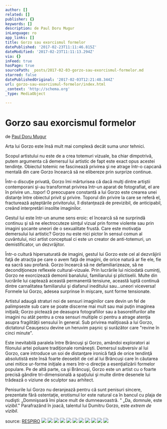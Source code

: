 ```yaml
---
author: []
related: []
publisher: {}
keywords: []
description: de Paul Doru Mugur
inLanguage: ro
app_links: []
title: Gorzo sau exorcismul formelor
datePublished: '2017-02-23T11:11:46.815Z'
dateModified: '2017-02-23T11:11:13.294Z'
via: {}
inFeed: true
hasPage: true
sourcePath: _posts/2017-02-03-gorzo-sau-exorcismul-formelor.md
starred: false
datePublishedOriginal: '2017-02-03T12:21:48.344Z'
url: gorzo-sau-exorcismul-formelor/index.html
_context: 'http://schema.org'
_type: MediaObject

---
```

# Gorzo sau exorcismul formelor

de [Paul Doru Mugur][0]

Arta lui Gorzo este însă mult mai complexă decât suma unor tehnici.

Scopul artistului nu este de a crea totemuri vizuale, ba chiar dimpotrivă, putem argumenta că demersul lui artistic de fapt este exact opus acestei tendinţe. Obiectul totemic ne fascinează privirea şi ne atrage într-o capcană mentală din care Gorzo încearcă să ne elibereze prin surprize continue.

Într-o discuţie privată, Gorzo îmi mărturisea că dacă mulţi dintre artiştii contemporani şi-au transformat privirea într-un aparat de fotografiat, el are în privire un...topor! O preocupare constantă a lui Gorzo este crearea unei distanţe între obiectul privit şi privire. Toporul din privire la care se referă el, fracturează aşteptările privitorului, îl distanţează de previzibil, de anticipabil, creând interpretări insolite imaginilor.

Gestul lui este într-un anume sens eroic: el încearcă să ne surprindă continuu şi să ne electrocuteze simţul vizual prin forme violente sau prin imagini şocante uneori de o sexualitate frustă. Care este motivaţia demersului lui artistic? Gorzo nu este nici pictor în sensul comun al cuvântului, nici artist conceptual ci este un creator de anti-totemuri, un demistificator, un dezvrăjitor.

Într-o cultură hipersaturată de imagini, gestul lui Gorzo este cel al dezvrăjirii faţă de atracţia pe care o avem faţă de imagini, de orice natură ar fie ele, fie ea sacră sau profană. Gorzo încearcă să ne defamiliarizeaze, să ne decondiţioneze reflexele cultural-vizuale. Prin lucrările lui niciodată cuminţi, Gorzo ne exorcizează demonii banalului, familiarului şi plictiselii. Multe din lucrările lui captează această permanentă tensiune, această luptă continuă dintre carnalitatea familiarului şi diafanul ineditului sau...uneori viceversa! Formele lui Gorzo, adesea surprinse în mişcare, sunt forme tensionate.

Artistul adaugă straturi noi de sensuri imaginilor care devin un fel de palimpseste sub care se poate discerne mai mult sau mai puţin imaginea iniţială; Gorzo pictează pe deasupra fotografiilor sau a basorelifurilor alte imagini nu atât pentru a crea sensuri multiple ci pentru a atrage atenţia asupra fragilităţii sensului în general. Sub privirea maliţioasă a lui Gorzo, dictatorul Ceauşescu devine un heruvim paşnic şi surâzător care "revine în cinci minute".

Este inevitabilă paralela între Brâncuşi şi Gorzo, amândoi exploratori ai filonului artei poluare tradiţionale româneşti. Demersul subversiv al lui Gorzo, care introduce un soi de distanţare ironică faţă de orice tendinţă absolutistă este însă foarte deosebit de cel al lui Brâncuşi care în căutarea unei mitice ur-forme iniţiale a mers într-o direcţie a esenţializării formelor populare. Pe de altă parte, ca şi Brâncuşi, Gorzo este un artist cu o foarte precisă gândire tri-dimensională a spaţiului şi multe dintre desenele lui trădează o viziune de sculptor sau arhitect.

Penisurile lui Gorzo nu deranjează pentru că sunt penisuri sincere, prezentate fără ostentaţie, erotismul lor este natural ca în bancul cu plaja de nudişti: „Domnişoară îmi place mult de dumneavoastră. " „Da, domnule, este _vizibil_." Parafrazând în joacă, talentul lui Dumitru Gorzo, este _extrem de vizibil_.

source: [RESPIRO][1]
![](https://the-grid-user-content.s3-us-west-2.amazonaws.com/19644569-5826-4068-8f1d-ca93ddc433e4.jpg)
![](https://the-grid-user-content.s3-us-west-2.amazonaws.com/1c2a4224-7bda-4f5b-8737-f00842536322.jpg)
![](https://the-grid-user-content.s3-us-west-2.amazonaws.com/2d15bfcc-4477-4d6b-ae25-cce671bbd041.jpg)
![](https://the-grid-user-content.s3-us-west-2.amazonaws.com/43331f55-7de0-45b7-8d26-580622878adc.jpg)
![](https://the-grid-user-content.s3-us-west-2.amazonaws.com/673a299a-c4f9-45fb-a343-11ed9db94aeb.jpg)
![](https://the-grid-user-content.s3-us-west-2.amazonaws.com/ec53f33a-8f7d-4828-a5dc-8a20aa726c24.jpg)
![](https://the-grid-user-content.s3-us-west-2.amazonaws.com/7b91c66d-56f7-4b89-a131-862c7163f474.jpg)
![](https://the-grid-user-content.s3-us-west-2.amazonaws.com/f28b2e76-0c34-4415-98b4-4f35b0e403ee.jpg)
![](https://the-grid-user-content.s3-us-west-2.amazonaws.com/f33004f2-b576-4acb-a930-9663a7f1eb50.gif)
![](https://the-grid-user-content.s3-us-west-2.amazonaws.com/815a8e71-d60d-4008-9c70-b8310512e944.jpg)
![](https://the-grid-user-content.s3-us-west-2.amazonaws.com/d222d86e-8977-4af5-8ba2-4766663273a4.jpg)

[0]: http://arstler.com/paul-doru-mugur/
[1]: http://www.respiro.org/Issue22/Art/art_gorzo.html